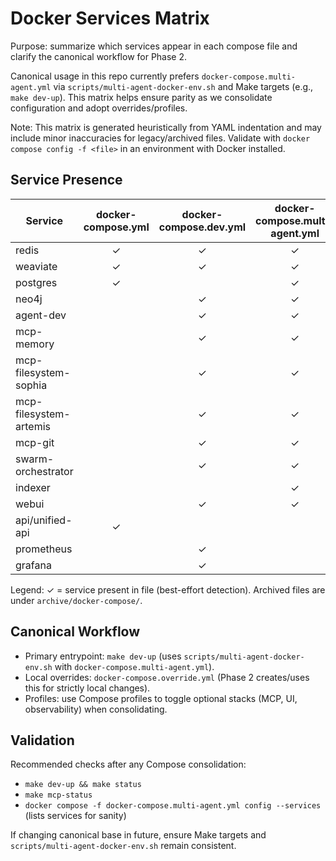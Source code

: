 # Docker Services Matrix

Purpose: summarize which services appear in each compose file and clarify the canonical workflow for Phase 2.

Canonical usage in this repo currently prefers `docker-compose.multi-agent.yml` via `scripts/multi-agent-docker-env.sh` and Make targets (e.g., `make dev-up`). This matrix helps ensure parity as we consolidate configuration and adopt overrides/profiles.

Note: This matrix is generated heuristically from YAML indentation and may include minor inaccuracies for legacy/archived files. Validate with `docker compose config -f <file>` in an environment with Docker installed.

## Service Presence

| Service | docker-compose.yml | docker-compose.dev.yml | docker-compose.multi-agent.yml | docker-compose.enhanced.yml | archive/optimized | archive/sophia-intel-ai | archive/artemis |
|---|:--:|:--:|:--:|:--:|:--:|:--:|:--:|
| redis | ✓ | ✓ | ✓ | ✓ | ✓ | ✓ | ✓ |
| weaviate | ✓ | ✓ | ✓ | ✓ |  |  | ✓ |
| postgres | ✓ |  | ✓ | ✓ | ✓ | ✓ |  |
| neo4j |  | ✓ | ✓ |  |  |  |  |
| agent-dev |  | ✓ | ✓ |  |  |  |  |
| mcp-memory |  | ✓ | ✓ |  |  |  |  |
| mcp-filesystem-sophia |  | ✓ | ✓ |  |  |  |  |
| mcp-filesystem-artemis |  | ✓ | ✓ |  |  |  |  |
| mcp-git |  | ✓ | ✓ |  |  |  |  |
| swarm-orchestrator |  | ✓ | ✓ |  |  |  |  |
| indexer |  |  | ✓ |  |  |  |  |
| webui |  | ✓ | ✓ |  |  |  |  |
| api/unified-api | ✓ |  |  | ✓ |  |  |  |
| prometheus |  | ✓ |  | ✓ | ✓ | ✓ |  |
| grafana |  | ✓ |  | ✓ | ✓ | ✓ |  |

Legend: ✓ = service present in file (best-effort detection). Archived files are under `archive/docker-compose/`.

## Canonical Workflow

- Primary entrypoint: `make dev-up` (uses `scripts/multi-agent-docker-env.sh` with `docker-compose.multi-agent.yml`).
- Local overrides: `docker-compose.override.yml` (Phase 2 creates/uses this for strictly local changes).
- Profiles: use Compose profiles to toggle optional stacks (MCP, UI, observability) when consolidating.

## Validation

Recommended checks after any Compose consolidation:
- `make dev-up && make status`
- `make mcp-status`
- `docker compose -f docker-compose.multi-agent.yml config --services` (lists services for sanity)

If changing canonical base in future, ensure Make targets and `scripts/multi-agent-docker-env.sh` remain consistent.


